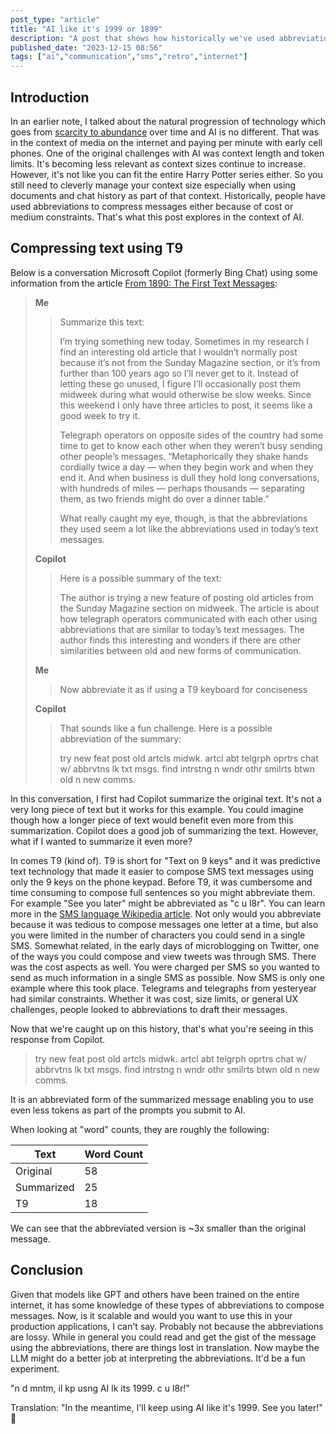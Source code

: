 ```yaml
---
post_type: "article" 
title: "AI like it's 1999 or 1899"
description: "A post that shows how historically we've used abbreviations throughout history to communicate information in a consise format and how it might help with context sizes in AI"
published_date: "2023-12-15 08:56"
tags: ["ai","communication","sms","retro","internet"]
---
```


## Introduction

In an earlier note, I talked about the natural progression of technology which goes from [scarcity to abundance](/feed/ai-abundance-scarcity-cycle-repeats-rss-enclosure-use-case) over time and AI is no different. That was in the context of media on the internet and paying per minute with early cell phones. One of the original challenges with AI was context length and token limits. It's becoming less relevant as context sizes continue to increase. However, it's not like you can fit the entire Harry Potter series either. So you still need to cleverly manage your context size especially when using documents and chat history as part of that context. Historically, people have used abbreviations to compress messages either because of cost or medium constraints. That's what this post explores in the context of AI.

## Compressing text using T9

Below is a conversation Microsoft Copilot (formerly Bing Chat) using some information from the article [From 1890: The First Text Messages](https://sundaymagazine.org/2010/08/10/from-1890-the-first-text-messages/):

> **Me** 
> > Summarize this text:
> >   
> > I’m trying something new today. Sometimes in my research I find an interesting old article that I wouldn’t normally post because it’s not from the Sunday Magazine section, or it’s from further than 100 years ago so I’ll never get to it. Instead of letting these go unused, I figure I’ll occasionally post them midweek during what would otherwise be slow weeks. Since this weekend I only have three articles to post, it seems like a good week to try it.
> >   
> > Telegraph operators on opposite sides of the country had some time to get to know each other when they weren’t busy sending other people’s messages. “Metaphorically they shake hands cordially twice a day — when they begin work and when they end it. And when business is dull they hold long conversations, with hundreds of miles — perhaps thousands — separating them, as two friends might do over a dinner table.”
> >   
> > What really caught my eye, though, is that the abbreviations they used seem a lot like the abbreviations used in today’s text messages.
> 
> **Copilot**
> > Here is a possible summary of the text:
> >   
> > The author is trying a new feature of posting old articles from the Sunday Magazine section on midweek. The article is about how telegraph operators communicated with each other using abbreviations that are similar to today’s text messages. The author finds this interesting and wonders if there are other similarities between old and new forms of communication.
> 
> **Me**
> > Now abbreviate it as if using a T9 keyboard for conciseness
> 
> **Copilot**
> > That sounds like a fun challenge. Here is a possible abbreviation of the summary:
> >   
> > try new feat post old artcls midwk. artcl abt telgrph oprtrs chat w/ abbrvtns lk txt msgs. find intrstng n wndr othr smilrts btwn old n new comms.

In this conversation, I first had Copilot summarize the original text. It's not a very long piece of text but it works for this example. You could imagine though how a longer piece of text would benefit even more from this summarization. Copilot does a good job of summarizing the text. However, what if I wanted to summarize it even more? 

In comes T9 (kind of). T9 is short for "Text on 9 keys" and it was predictive text technology that made it easier to compose SMS text messages using only the 9 keys on the phone keypad. Before T9, it was cumbersome and time consuming to compose full sentences so you might abbreviate them. For example "See you later" might be abbreviated as "c u l8r". You can learn more in the [SMS language Wikipedia article](https://en.wikipedia.org/wiki/SMS_language). Not only would you abbreviate because it was tedious to compose messages one letter at a time, but also you were limited in the number of characters you could send in a single SMS. Somewhat related, in the early days of microblogging on Twitter, one of the ways you could compose and view tweets was through SMS. There was the cost aspects as well. You were charged per SMS so you wanted to send as much information in a single SMS as possible. Now SMS is only one example where this took place. Telegrams and telegraphs from yesteryear had similar constraints. Whether it was cost, size limits, or general UX challenges, people looked to abbreviations to draft their messages. 

Now that we're caught up on this history, that's what you're seeing in this response from Copilot.

> try new feat post old artcls midwk. artcl abt telgrph oprtrs chat w/ abbrvtns lk txt msgs. find intrstng n wndr othr smilrts btwn old n new comms.

It is an abbreviated form of the summarized message enabling you to use even less tokens as part of the prompts you submit to AI. 

When looking at "word" counts, they are roughly the following:

| Text | Word Count |
| --- | --- |
| Original | 58 |
| Summarized | 25 |
| T9 | 18 |

We can see that the abbreviated version is ~3x smaller than the original message. 

## Conclusion

Given that models like GPT and others have been trained on the entire internet, it has some knowledge of these types of abbreviations to compose messages. Now, is it scalable and would you want to use this in your production applications, I can't say. Probably not because the abbreviations are lossy. While in general you could read and get the gist of the message using the abbreviations, there are things lost in translation. Now maybe the LLM might do a better job at interpreting the abbreviations. It'd be a fun experiment. 

"n d mntm, il kp usng AI lk its 1999. c u l8r!"

Translation: "In the meantime, I'll keep using AI like it's 1999. See you later!" :slightly_smiling_face: